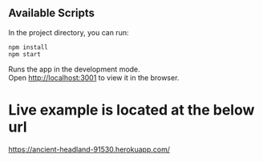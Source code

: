 

## Available Scripts

In the project directory, you can run:

`npm install` <br>
`npm start`

Runs the app in the development mode.<br>
Open [http://localhost:3001](http://localhost:3001) to view it in the browser.




# Live example is located at the below url<br>
https://ancient-headland-91530.herokuapp.com/
